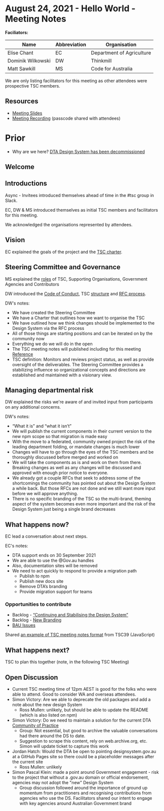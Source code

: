 # August 24, 2021 - Hello World - Meeting Notes

**Faciliators:**

| Name | Abbreviation | Organisation |
| - | - | - |
| Elise Chant | EC | Department of Agriculture |
| Dominik Wilkowski | DW | Thinkmill |
| Matt Sawkill | MS |Code for Australia |

We are only listing facilitators for this meeting as other attendees were prospective TSC members.

## Resources

- [Meeting Slides](assets/slides-august-24.pdf)
- [Meeting Recording](https://vimeo.com/591398381) (passcode shared with attendees)

# Prior

* Why are we here? [DTA Design System has been decommissioned](assets/DTA%20Design%20System%20has%20been%20decommissioned%20-%20Design%20System%20-%20Communities%20of%20practice.pdf)

## Welcome

## Introductions

Async - Invitees introduced themselves ahead of time in the #tsc group in Slack.

EC, DW & MS introduced themselves as initial TSC members and facilitators for this meeting.

We acknowledged the organisations represented by attendees.

## Vision

EC explained the goals of the project and the [TSC charter](https://github.com/designsystemau/TSC/blob/main/CHARTER.md#goals-of-the-project).

## Steering Committee and Governance

MS explained the [roles](https://github.com/designsystemau/TSC/blob/main/ROLES.md) of TSC, Supporting Organisations, Government Agencies and Contributors

DW introduced the [Code of Conduct](https://github.com/designsystemau/TSC/blob/main/CODE-OF-CONDUCT.md), TSC [structure](https://github.com/designsystemau/TSC/) and [RFC process](https://github.com/designsystemau/RFCs/).

DW's notes:
- We have created the Steering Committee
- We have a Charter that outlines how we want to organise the TSC
- We have outlined how we think changes should be implemented to the Design System via the RFC process
- All of those things are starting positions and can be iterated on by the community now
- Everything we do we will do in the open
- The TSC meeting notes will published including for this meeting [Reference](https://raw.githubusercontent.com/tc39/notes/master/meetings/2021-07/july-13.md)
- TSC definition: Monitors and reviews project status, as well as provide oversight of the deliverables. The Steering Committee provides a stabilizing influence so organizational concepts and directions are established and maintained with a visionary view.

## Managing departmental risk

DW explained the risks we're aware of and invited input from participants on any additional concerns.

DW's notes:
- “What it is” and “what it isn’t”
- We will publish the current components in their current version to the new npm scope so that migration is made easy
- With the move to a federated, community owned project the risk of the leading department folding, or mandate changes is much lower
- Changes will have to go through the eyes of the TSC members and be thoroughly discussed before merged and worked on
- We will take the components as is and work on them from there. Breaking changes as well as any changes will be discussed and approved with enough prior notice to everyone.
- We already got a couple RFCs that seek to address some of the shortcomings the community has pointed out about the Design System a while back. But those RFCs are not done and we still want more input before we will approve anything.
- There is no specific branding of the TSC so the multi-brand, theming aspect of the system becomes even more important and the risk of the Design System just being a single brand decreases

## What happens now?

EC lead a conversation about next steps.

EC's notes:
- DTA support ends on 30 September 2021
- We are able to use the @Gov.au handles
- Also, documentation sites will be removed
- We need to act quickly to respond to provide a migration path
  - Publish to npm
  - Publish new docs site
  - Remove DTA’s branding
  - Provide migration support for teams

### Opportunities to contribute
- Backlog - [“Continuing and Stabilising the Design System”](https://www.google.com/url?q=https://github.com/orgs/designsystemau/projects/4?add_cards_query%3Dis%253Aopen&sa=D&source=calendar&usd=2&usg=AOvVaw0pnd9DcTX1uSVSweUZ5bk5)
- Backlog - [New Branding](https://github.com/orgs/designsystemau/projects/3)
- [BAU Issues](https://github.com/designsystemau/design-system-components/issues)

Shared [an example of TSC meeting notes format](https://github.com/tc39/notes/blob/master/meetings/2021-07/july-15.md) from TSC39 (JavaScript)

## What happens next?
TSC to plan this together (note, in the following TSC Meeting)

## Open Discussion
- Current TSC meeting time of 12pm AEST is good for the folks who were able to attend. Good to consider WA and overseas attendees.
- Simon Victory: Are we able to deprecate the old packages and add a note about the new design System
  - Ross Mullen: unlikely, but should be able to update the README (which is also listed on npm)
- Simon Victory: Do we need to maintain a solution for the current DTA [Community of Practice](https://community.digital.gov.au/)
    - Group: Not essential, but good to archive the valuable conversations had there around the DS to date.
    - Suggestion to scrape this content, rely on web.archive.org, etc. Simon will update ticket to capture this work
- Jordan Hatch: Would the DTA be open to pointing designsystem.gov.au at a GitHub Pages site so there could be a placeholder messages after the current site
  - Ross Mullen: unlikely
- Simon Pascal Klein: made a point around Government engagement - risk to the project that without a .gov.au domain or official endorsement, agencies may not adopt the "new" Design System
  - Group discussion followed around the importance of ground up momentum from practitioners and recognising contributions from agencies who use the DS. Facilitators shared our intent to engage with key agencies around Australian Government brand
